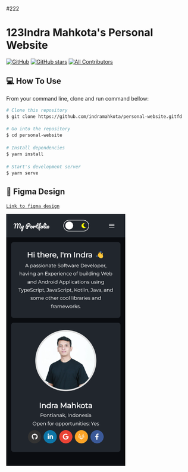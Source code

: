 #222
# 123Indra Mahkota's Personal Website

[![GitHub](https://img.shields.io/github/license/indramahkota/indra-portfolio?color=blue)](https://github.com/indramahkota/indra-portfolio/blob/master/LICENSE) [![GitHub stars](https://img.shields.io/github/stars/indramahkota/indra-portfolio)](https://github.com/indramahkota/indra-portfolio/stargazers)  [![All Contributors](https://img.shields.io/badge/all_contributors-1-orange.svg?style=flat-square)](#contributors)

## 💻 How To Use

From your command line, clone and run command bellow:

```bash
# Clone this repository
$ git clone https://github.com/indramahkota/personal-website.gitfd

# Go into the repository
$ cd personal-website

# Install dependencies
$ yarn install

# Start's development server
$ yarn serve
```

## 🎨 Figma Design

[`Link to figma design`](https://www.figma.com/file/80qY7rNVpEySpr2VVVo6bd/Indra-Web-Portfolio?node-id=0%3A1)

<img src="https://raw.githubusercontent.com/indramahkota/indramahkota.github.io/master/assets/githubs/indramahkota.png" alt="screenshot" width="320px;"/>
